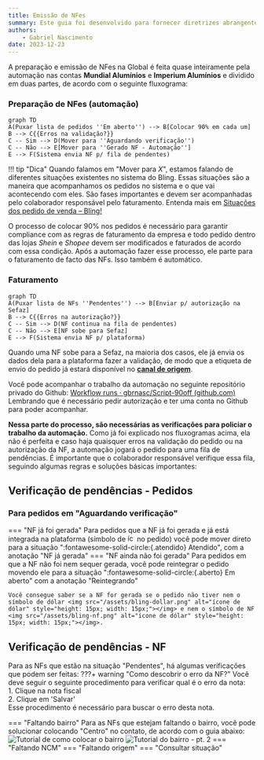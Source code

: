 ```yaml
---
title: Emissão de NFes
summary: Este guia foi desenvolvido para fornecer diretrizes abrangentes e práticas para o processo de impressão de etiquetas e expedição de produtos em nossa empresa.
authors:
    - Gabriel Nascimento
date: 2023-12-23
---
```


A preparação e emissão de NFes na Global é feita quase inteiramente pela automação nas contas **Mundial Alumínios** e **Imperium Alumínios** e dividido em duas partes, de acordo com o seguinte fluxograma:
### Preparação de NFes (automação)
```mermaid
graph TD
A(Puxar lista de pedidos ''Em aberto'') --> B[Colocar 90% em cada um]
B --> C{{Erros na validação?}}
C -- Sim --> D(Mover para ''Aguardando verificação'')
C -- Não --> E[Mover para ''Gerado NF - Automação'']
E --> F(Sistema envia NF p/ fila de pendentes)
```
!!! tip "Dica"
	Quando falamos em "Mover para *X*", estamos falando de diferentes situações existentes no sistema do Bling. Essas situações são a maneira que acompanhamos os pedidos no sistema e o que vai acontecendo com eles. São fases importantes e devem ser acompanhadas pelo colaborador responsável pelo faturamento. Entenda mais em [Situações dos pedido de venda – Bling!](https://ajuda.bling.com.br/hc/pt-br/articles/360036457114-Situa%C3%A7%C3%B5es-dos-pedido-de-venda)
	
O processo de colocar 90% nos pedidos é necessário para garantir compliance com as regras de faturamento da empresa e todo pedido dentro das lojas *Shein* e *Shopee* devem ser modificados e faturados de acordo com essa condição.
Após a automação fazer esse processo, ele parte para o faturamento de facto das NFs. Isso também é automático.

### Faturamento
```mermaid
graph TD
A(Puxar lista de NFs ''Pendentes'') --> B[Enviar p/ autorização na Sefaz]
B --> C{{Erros na autorização?}}
C -- Sim --> D(NF continua na fila de pendentes)
C -- Não --> E[NF sobe para Sefaz]
E --> F(Sistema envia NF p/ plataforma)
```
Quando uma NF sobe para a Sefaz, na maioria dos casos, ele já envia os dados dela para a plataforma fazer a validação, de modo que a etiqueta de envio do pedido já estará disponível no **[canal de origem](/glossario/o-que-e-canal-de-origem)**.

Você pode acompanhar o trabalho da automação no seguinte repositório privado do Github: [Workflow runs · gbrnasc/Script-90off (github.com)](https://github.com/gbrnasc/Script-90off/actions)  
Lembrando que é necessário pedir autorização e ter uma conta no Github para poder acompanhar.

**Nessa parte do processo, são necessárias as verificações para policiar o trabalho da automação.** Como já foi explicado nos fluxogramas acima, ela não é perfeita e caso haja quaisquer erros na validação do pedido ou na autorização da NF, a automação jogará o pedido para uma fila de pendências. É importante que o colaborador responsável verifique essa fila, seguindo algumas regras e soluções básicas importantes:
## Verificação de pendências - Pedidos
### Para pedidos em "Aguardando verificação"
=== "NF já foi gerada"
    Para pedidos que a NF já foi gerada e já está integrada na plataforma (símbolo de <img src="/assets/bling-dollar.png" alt="ícone de dólar" style="height: 15px; width: 15px;"></img> no pedido) você pode mover direto para a situação ":fontawesome-solid-circle:{.atendido} Atendido", com a anotação "NF já gerada"
=== "NF ainda não foi gerada"
    Para pedidos em que a NF não foi nem sequer gerada, você pode reintegrar o pedido movendo ele para a situação ":fontawesome-solid-circle:{.aberto} Em aberto" com a anotação "Reintegrando"

    Você consegue saber se a NF for gerada se o pedido não tiver nem o símbolo de dólar <img src="/assets/bling-dollar.png" alt="ícone de dólar" style="height: 15px; width: 15px;"></img> e nem o símbolo de NF <img src="/assets/bling-nf.png" alt="ícone de dólar" style="height: 15px; width: 15px;"></img>.

## Verificação de pendências - NF
Para as NFs que estão na situação "Pendentes", há algumas verificações que podem ser feitas:
???+ warning "Como descobrir o erro da NF?"
    Você deve seguir o seguinte procedimento para verificar qual é o erro da nota:  
        1. Clique na nota fiscal  
        2. Clique em 'Salvar'  
    Esse procedimento é necessário para buscar o erro desta nota.


=== "Faltando bairro"
    Para as NFs que estejam faltando o bairro, você pode solucionar colocando "Centro" no contato, de acordo com o guia abaixo:
    ![Tutorial de como colocar o bairro](/assets/tutorial-bairro1.webp)
    ![Tutorial do bairro - pt. 2](/assets/tutorial-bairro2.webp)
=== "Faltando NCM"
=== "Faltando origem"
=== "Consultar situação"
